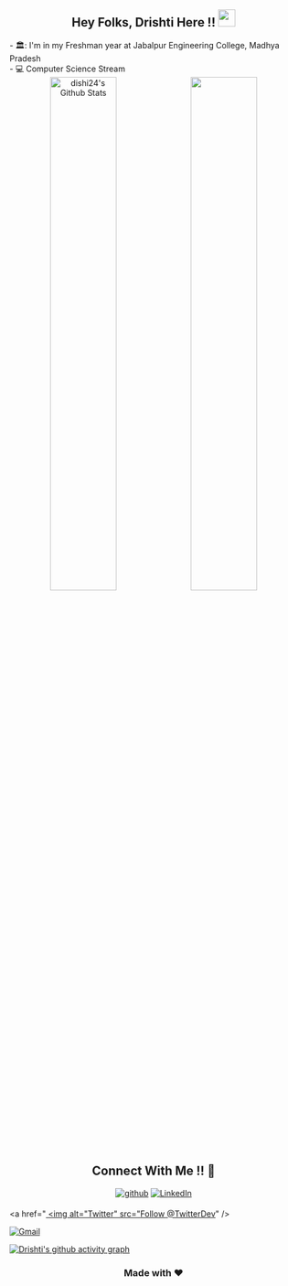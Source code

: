 <h2 align="center">Hey Folks, Drishti Here !! <img src="https://raw.githubusercontent.com/MartinHeinz/MartinHeinz/master/wave.gif" width="30px"></h2>
  - 🏛️: I'm in my Freshman year at Jabalpur Engineering College, Madhya Pradesh <br>
  - 💻 Computer Science Stream<br>  
  
<div align="center">
  <img width="48%" src="https://github-readme-stats.vercel.app/api?username=dishi24&theme=radical&show_icons=true" alt="dishi24's Github Stats"/>
  <img width="48%" src="https://github-readme-streak-stats.herokuapp.com/?user=dishi24&theme=radical&show_icons=true" />
</div>

<h2 align="center">Connect With Me !! 🤝</h2>
<p align="center">
<a href="https://github.com/dishi24" target="_blank">
<img src=https://img.shields.io/badge/github-%2324292e.svg?&style=for-the-badge&logo=github&logoColor=white alt=github style="margin-bottom: 5px;" /></a>
  
<a href="https://www.linkedin.com/in/drishti-rana-54053a172/" target="_blank">
<img alt = "LinkedIn"src="https://img.shields.io/badge/LinkedIn-%230077B5.svg?&style=flat-square&logo=linkedin&logoColor=white" alt="LinkedIn"></a>
 
<a href="<a href="https://twitter.com/DrishtiRana14" target="_blank">
<img alt="Twitter" src="<a href="https://twitter.com/TwitterDev?ref_src=twsrc%5Etfw" class="twitter-follow-button" data-show-count="false">Follow @TwitterDev</a><script async src="https://platform.twitter.com/widgets.js" charset="utf-8"></script>" /></a>
</p>

  
<a href="mailto:drishtirana1011@gmail.com" target="_blank">
<img alt="Gmail" src="https://img.shields.io/badge/Gmail-D14836?style=for-the-badge&logo=gmail&logoColor=white" /></a>
</p>


[![Drishti's github activity graph](https://activity-graph.herokuapp.com/graph?username=dishi24&bg_color=000000&color=4cd8f0&line=2fc8ee&point=ffffff&area=true&hide_border=true)](https://github.com/dishi24/github-readme-activity-graph)
<br>
<h3 align="center">Made with ❤️</h3>
